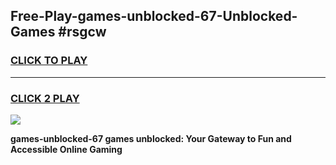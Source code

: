 
## Free-Play-games-unblocked-67-Unblocked-Games #rsgcw
<h3>
<a href="https://news.freeplayer.one?title=games-unblocked-67&ref=8M">CLICK TO PLAY</a></h3>
<hr>

<h3>
<a href="https://news.freeplayer.one?title=games-unblocked-67&ref=8M">CLICK 2 PLAY</a>
  
</h3>

<a href="https://news.freeplayer.one?title=games-unblocked-67&ref=8M"><img src="https://clearcache.store/games.png"></a>


**games-unblocked-67 games unblocked: Your Gateway to Fun and Accessible Online Gaming**
